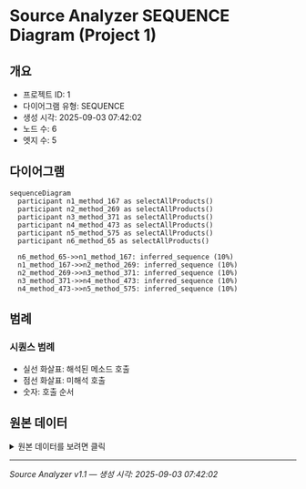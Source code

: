 # Source Analyzer SEQUENCE Diagram (Project 1)

## 개요
- 프로젝트 ID: 1
- 다이어그램 유형: SEQUENCE
- 생성 시각: 2025-09-03 07:42:02
- 노드 수: 6
- 엣지 수: 5

## 다이어그램

```mermaid
sequenceDiagram
  participant n1_method_167 as selectAllProducts()
  participant n2_method_269 as selectAllProducts()
  participant n3_method_371 as selectAllProducts()
  participant n4_method_473 as selectAllProducts()
  participant n5_method_575 as selectAllProducts()
  participant n6_method_65 as selectAllProducts()

  n6_method_65->>n1_method_167: inferred_sequence (10%)
  n1_method_167->>n2_method_269: inferred_sequence (10%)
  n2_method_269->>n3_method_371: inferred_sequence (10%)
  n3_method_371->>n4_method_473: inferred_sequence (10%)
  n4_method_473->>n5_method_575: inferred_sequence (10%)
```

## 범례

### 시퀀스 범례
- 실선 화살표: 해석된 메소드 호출
- 점선 화살표: 미해석 호출
- 숫자: 호출 순서

## 원본 데이터

<details>
<summary>원본 데이터를 보려면 클릭</summary>

노드 목록 (6)
```json
  method:65: selectAllProducts() (method)
  method:167: selectAllProducts() (method)
  method:269: selectAllProducts() (method)
  method:371: selectAllProducts() (method)
  method:473: selectAllProducts() (method)
  method:575: selectAllProducts() (method)
```

엣지 목록 (5)
```json
  method:65 -> method:167 (inferred_sequence)
  method:167 -> method:269 (inferred_sequence)
  method:269 -> method:371 (inferred_sequence)
  method:371 -> method:473 (inferred_sequence)
  method:473 -> method:575 (inferred_sequence)
```

</details>

---
*Source Analyzer v1.1 — 생성 시각: 2025-09-03 07:42:02*